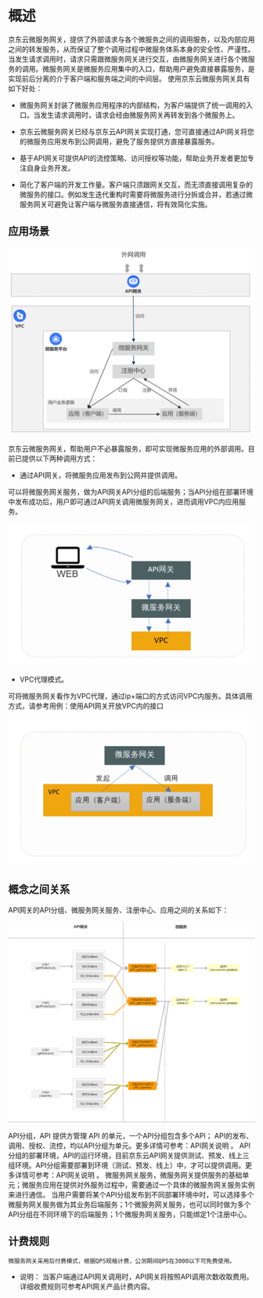 # 概述

京东云微服务网关，提供了外部请求与各个微服务之间的调用服务，以及内部应用之间的转发服务，从而保证了整个调用过程中微服务体系本身的安全性、严谨性。当发生请求调用时，请求只需跟微服务网关进行交互，由微服务网关进行各个微服务的调用。微服务网关是微服务应用集中的入口，帮助用户避免直接暴露服务，是实现前后分离的介于客户端和服务端之间的中间层。
使用京东云微服务网关具有如下好处：

- 微服务网关封装了微服务应用程序的内部结构，为客户端提供了统一调用的入口。当发生请求调用时，请求会经由微服务网关再转发到各个微服务上。

- 京东云微服务网关已经与京东云API网关实现打通，您可直接通过API网关将您的微服务应用发布到公网调用，避免了服务提供方直接暴露服务。

- 基于API网关可提供API的流控策略、访问授权等功能，帮助业务开发者更加专注自身业务开发。 

- 简化了客户端的开发工作量。客户端只须跟网关交互，而无须直接调用复杂的微服务的接口。例如发生迭代重构时需要将微服务进行分拆或合并，若通过微服务网关可避免让客户端与微服务直接通信，将有效简化实施。



## 应用场景
![](../../../../../image/Internet-Middleware/JD-Distributed-Service-Framework/st-yycj.png)


京东云微服务网关，帮助用户不必暴露服务，即可实现微服务应用的外部调用。目前已提供以下两种调用方式：


- 通过API网关，将微服务应用发布到公网并提供调用。

可以将微服务网关服务，做为API网关API分组的后端服务；当API分组在部署环境中发布成功后，用户即可通过API网关调用微服务网关，进而调用VPC内应用服务。

![](../../../../../image/Internet-Middleware/JD-Distributed-Service-Framework/st-wffwg.png)


- VPC代理模式。

可将微服务网关看作为VPC代理，通过ip+端口的方式访问VPC内服务。具体调用方式，请参考用例：使用API网关开放VPC内的接口

![](../../../../../image/Internet-Middleware/JD-Distributed-Service-Framework/st-vpc.png)
 
 
## 概念之间关系

API网关的API分组、微服务网关服务、注册中心、应用之间的关系如下：

![](../../../../../image/Internet-Middleware/JD-Distributed-Service-Framework/st-apijdsf.png)
 
API分组，API 提供方管理 API 的单元，一个API分组包含多个API； API的发布、调用、授权、流控，均以API分组为单元。更多详情可参考：API网关说明  。
API分组的部署环境，API的运行环境，目前京东云API网关提供测试、预发、线上三组环境。API分组需要部署到环境（测试、预发、线上）中，才可以提供调用。更多详情可参考：API网关说明  。
微服务网关服务，微服务网关提供服务的基础单元；微服务应用在提供对外服务过程中，需要通过一个具体的微服务网关服务实例来进行通信。
当用户需要将某个API分组发布到不同部署环境中时，可以选择多个微服务网关服务做为其业务后端服务；1个微服务网关服务，也可以同时做为多个API分组在不同环境下的后端服务；1个微服务网关服务，只能绑定1个注册中心。

## 计费规则
	微服务网关采用后付费模式，根据QPS规格计费，公测期间QPS在3000以下可免费使用。
  
- 说明：
当客户端通过API网关调用时，API网关将按照API调用次数收取费用。详细收费规则可参考API网关产品计费内容。



